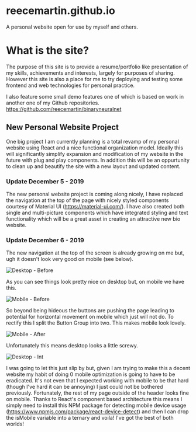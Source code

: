 # reecemartin.github.io

A personal website open for use by myself and others.

# What is the site?

The purpose of this site is to provide a resume/portfolio like presentation of my skills, achievements and interests, largely for purposes of sharing. However this site is also a place for me to try deploying and testing some frontend and web technologies 
for personal practice. 

I also feature some small demo features one of which is based on work in another one of my Github repositories.
https://github.com/reecemartin/binaryneuralnet

## New Personal Website Project

One big project I am currently planning is a total revamp of my personal website using React and a nice functional organization model. Ideally this will significantly simplify expansion and modification of my website in the future with plug and play components. In addition this will be an oppurtunity to clean up and beautify the site with a new layout and updated content.

### Update December 5 - 2019

The new personal website project is coming along nicely, I have replaced the navigation at the top of the page with nicely styled components courtesy of Material UI (https://material-ui.com/). I have also created both single and multi-picture components which have integrated styling and text functionality which will be a great asset in creating an attractive new bio website. 

### Update December 6 - 2019

The new navigation at the top of the screen is already growing on me but, ugh it doesn't look very good on mobile (see below).

![Desktop - Before](https://github.com/reecemartin/reecemartin.github.io/blob/master/personalwebsite2020/src/Images/BeforeDesktop.jpg)

As you can see things look pretty nice on desktop but, on mobile we have this.

![Mobile - Before](https://github.com/reecemartin/reecemartin.github.io/blob/master/personalwebsite2020/src/Images/Pixel2%20Before.png)

So beyond being hideous the buttons are pushing the page leading to potential for horizontal movement on mobile which just will not do. To rectify this I split the Button Group into two. This makes mobile look lovely.

![Mobile - After](https://github.com/reecemartin/reecemartin.github.io/blob/master/personalwebsite2020/src/Images/Pixel2%20After.png)

Unfortunately this means desktop looks a little screwy. 

![Desktop - Int](https://github.com/reecemartin/reecemartin.github.io/blob/master/personalwebsite2020/src/Images/AfterDesktop.jpg)

I was going to let this just slip by but, given I am trying to make this a decent website my habit of doing 0 mobile optimization is going to have to be eradicated. It's not even that I expected working with mobile to be that hard (though I've hard it can be annoying) I just could not be bothered previously. Fortunately, the rest of my page outside of the header looks fine on mobile. Thanks to React's component based architecture this means I simply need to install this NPM package for detecting mobile device usage (https://www.npmjs.com/package/react-device-detect) and then I can drop the isMobile variable into a ternary and voila! I've got the best of both worlds!

